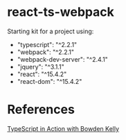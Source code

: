 # react-ts-webpack

Starting kit for a project using:
- "typescript": "^2.2.1"
- "webpack": "^2.2.1"
- "webpack-dev-server": "^2.4.1"
- "jquery": "^3.1.1"
- "react": "^15.4.2"
- "react-dom": "^15.4.2"

# References
[TypeScript in Action with Bowden Kelly](https://www.youtube.com/watch?v=U9BoT-wzwW8)
